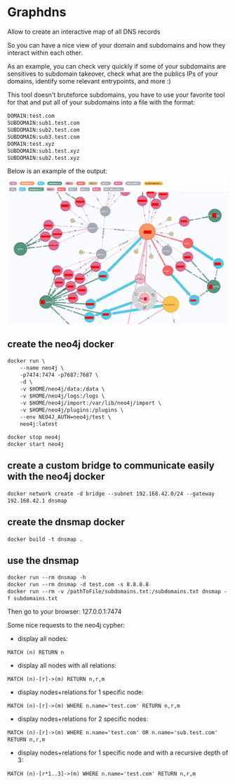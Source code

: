 # Graphdns

Allow to create an interactive map of all DNS records

So you can have a nice view of your domain and subdomains and how they interact within each other.

As an example, you can check very quickly if some of your subdomains are sensitives to subdomain takeover, check what are the publics IPs of your domains, identify some relevant entrypoints, and more :)

This tool doesn't bruteforce subdomains, you have to use your favorite tool for that and put all of your subdomains into a file with the format:
```
DOMAIN:test.com
SUBDOMAIN:sub1.test.com
SUBDOMAIN:sub2.test.com
SUBDOMAIN:sub3.test.com
DOMAIN:test.xyz
SUBDOMAIN:sub1.test.xyz
SUBDOMAIN:sub2.test.xyz
```

Below is an example of the output:

![poc](poc.png)

## create the neo4j docker
```
docker run \                                          
    --name neo4j \
    -p7474:7474 -p7687:7687 \
    -d \
    -v $HOME/neo4j/data:/data \
    -v $HOME/neo4j/logs:/logs \
    -v $HOME/neo4j/import:/var/lib/neo4j/import \
    -v $HOME/neo4j/plugins:/plugins \
    --env NEO4J_AUTH=neo4j/test \
    neo4j:latest
```

```
docker stop neo4j
docker start neo4j
```

## create a custom bridge to communicate easily with the neo4j docker
```
docker network create -d bridge --subnet 192.168.42.0/24 --gateway 192.168.42.1 dnsmap
```

## create the dnsmap docker
```
docker build -t dnsmap .
```

## use the dnsmap
```
docker run --rm dnsmap -h
docker run --rm dnsmap -d test.com -s 8.8.8.8
docker run --rm -v /pathToFile/subdomains.txt:/subdomains.txt dnsmap -f subdomains.txt
```

Then go to your browser: 127.0.0.1:7474

Some nice requests to the neo4j cypher:
* display all nodes:
```
MATCH (n) RETURN n
```
* display all nodes with all relations:
```
MATCH (n)-[r]->(m) RETURN n,r,m
```
* display nodes+relations for 1 specific node:
```
MATCH (n)-[r]->(m) WHERE n.name='test.com' RETURN n,r,m
```
* display nodes+relations for 2 specific nodes:
```
MATCH (n)-[r]->(m) WHERE n.name='test.com' OR n.name='sub.test.com' RETURN n,r,m
```
* display nodes+relations for 1 specific node and with a recursive depth of 3:
```
MATCH (n)-[r*1..3]->(m) WHERE n.name='test.com' RETURN n,r,m
```



